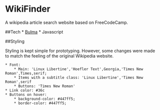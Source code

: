 # WikiFinder
A wikipedia article search website based on FreeCodeCamp.

##Tech
    * [Bulma](http://bulma.io/ "A Bootstrap Alternative")
    * Javascript

##Styling

Styling is kept simple for prototyping. However, some changes were made to match the feeling of the original Wikipedia website.

    * Font: 
        * Main: 'Linux Libertine','Hoefler Text',Georgia,'Times New Roman',Times,serif;
        * Items with a subtitle class: 'Linux Libertine','Times New Roman',serif
        * Buttons: 'Times New Roman'
    * Link color: #36c
    * Buttons on hover: 
        * background-color: #447ff5;
        * border-color: #447ff5;
